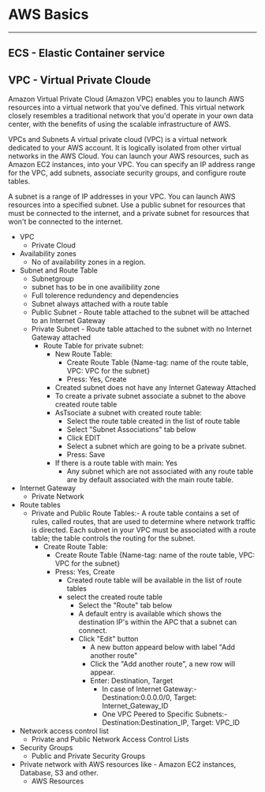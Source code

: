 
# AWS Basics
------------------------------------------------------------------------------------------------------------------------

## ECS - Elastic Container service

## VPC - Virtual Private Cloude
Amazon Virtual Private Cloud (Amazon VPC) enables you to launch AWS resources into a virtual network that you've defined. 
This virtual network closely resembles a traditional network that you'd operate in your own data center, 
with the benefits of using the scalable infrastructure of AWS.

VPCs and Subnets
A virtual private cloud (VPC) is a virtual network dedicated to your AWS account.
It is logically isolated from other virtual networks in the AWS Cloud. 
You can launch your AWS resources, such as Amazon EC2 instances, into your VPC.
You can specify an IP address range for the VPC, add subnets, associate security groups, and configure route tables.

A subnet is a range of IP addresses in your VPC. You can launch AWS resources into a specified subnet. 
Use a public subnet for resources that must be connected to the internet, and a private subnet for resources that won't be connected to the internet.

  * VPC
    - Private Cloud
  * Availability zones
    - No of availability zones in a region.
  * Subnet and Route Table
    - Subnetgroup
    - subnet has to be in one availibility zone
    - Full tolerence redundency and dependencies
    - Subnet always attached with a route table
    - Public Subnet - Route table attached to the subnet will be attached to an Internet Gateway
    - Private Subnet - Route table attached to the subnet with no Internet Gateway attached
      - Route Table for private subnet: 
        - New Route Table:
          - Create Route Table {Name-tag: name of the route table, VPC: VPC for the subnet}
          - Press: Yes, Create
        - Created subnet does not have any Internet Gateway Attached
        - To create a private subnet associate a subnet to the above created route table       
        - AsTsociate a subnet with created route table:
          - Select the route table created in the list of route table
          - Select "Subnet Associations" tab below
          - Click EDIT
          - Select a subnet which are going to be a private subnet.
          - Press: Save
        - If there is a route table with main: Yes
          - Any subnet which are not associated with any route table are by default associated with the main route table.    
  * Internet Gateway
    - Private Network
  * Route tables
    - Private and Public Route Tables:- A route table contains a set of rules, called routes, that are used to determine where 
      network traffic is directed. Each subnet in your VPC must be associated with a route table; 
      the table controls the routing for the subnet.
      - Create Route Table:
        - Create Route Table {Name-tag: name of the route table, VPC: VPC for the subnet}
        - Press: Yes, Create
          - Created route table will be available in the list of route tables
          - select the created route table
            - Select the "Route" tab below
            - A default entry is available which shows the destination IP's within the APC that a subnet can connect.
            - Click "Edit" button
              - A new button appeard below with label "Add another route"
              - Click the "Add another route", a new row will appear.
              - Enter: Destination, Target
                - In case of Internet Gateway:- Destination:0.0.0.0/0, Target: Internet_Gateway_ID
                - One VPC Peered to Specific Subnets:- Destination:Destination_IP, Target: VPC_ID
  * Network access control list
    - Private and Public Network Access Control Lists
  * Security Groups
    - Public and Private Security Groups
  * Private network with AWS resources like - Amazon EC2 instances, Database, S3 and other.
    - AWS Resources
    

